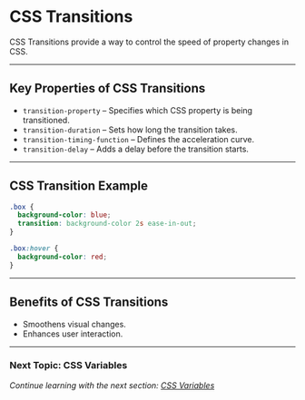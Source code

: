 # CSS Transitions

CSS Transitions provide a way to control the speed of property changes in CSS.

---

## **Key Properties of CSS Transitions**

- `transition-property` – Specifies which CSS property is being transitioned.
- `transition-duration` – Sets how long the transition takes.
- `transition-timing-function` – Defines the acceleration curve.
- `transition-delay` – Adds a delay before the transition starts.

---

## **CSS Transition Example**
```css
.box {
  background-color: blue;
  transition: background-color 2s ease-in-out;
}

.box:hover {
  background-color: red;
}
```

---

## **Benefits of CSS Transitions**
- Smoothens visual changes.
- Enhances user interaction.

---

### **Next Topic: CSS Variables**  
*Continue learning with the next section: [CSS Variables](#)*

